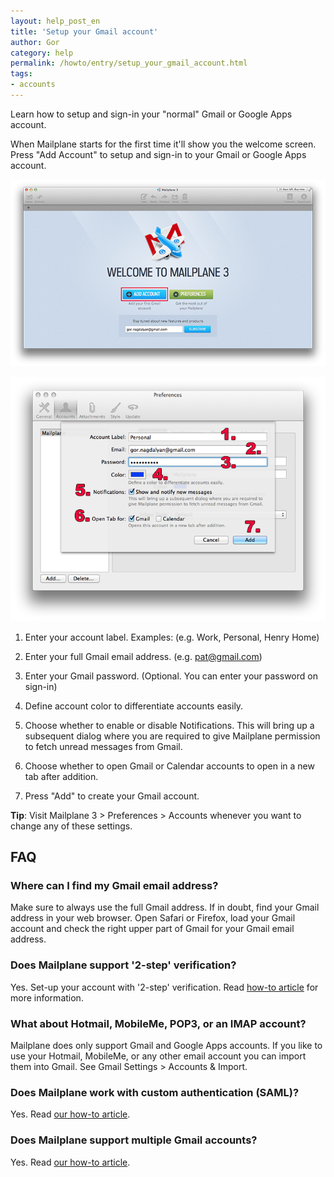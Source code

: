 ```yaml
---
layout: help_post_en
title: 'Setup your Gmail account'
author: Gor
category: help
permalink: /howto/entry/setup_your_gmail_account.html
tags:
- accounts
---
```


Learn how to setup and sign-in your "normal" Gmail or Google Apps account.

When Mailplane starts for the first time it'll show you the welcome screen. Press "Add Account" to setup and sign-in to your Gmail or Google Apps account.

![screen1](/assets/howto/2013-07-19-setup_your_gmail_account/screen1.png)

![screen2](/assets/howto/2013-07-19-setup_your_gmail_account/screen2.png)

1. Enter your account label. Examples: (e.g. Work, Personal, Henry Home)

2. Enter your full Gmail email address. (e.g. pat@gmail.com)

3. Enter your Gmail password. (Optional. You can enter your password on sign-in)

4. Define account color to differentiate accounts easily.

5. Choose whether to enable or disable Notifications. This will bring up a subsequent dialog where you are required to give Mailplane permission to fetch unread messages from Gmail.

6. Choose whether to open Gmail or Calendar accounts to open in a new tab after addition.

7. Press "Add" to create your Gmail account.
 
**Tip**: Visit Mailplane 3 > Preferences > Accounts whenever you want to change any of these settings.


## FAQ

### Where can I find my Gmail email address?

Make sure to always use the full Gmail address. If in doubt, find your Gmail address in your web browser. Open Safari or Firefox, load your Gmail account and check the right upper part of Gmail for your Gmail email address.

### Does Mailplane support '2-step' verification?

Yes. Set-up your account with '2-step' verification. Read [how-to article](/howto/entry/two_factor_authentication) for more information.

### What about Hotmail, MobileMe, POP3, or an IMAP account?

Mailplane does only support Gmail and Google Apps accounts. If you like to use your Hotmail, MobileMe, or any other email account you can import them into Gmail. See Gmail Settings > Accounts & Import.

### Does Mailplane work with custom authentication (SAML)?

Yes. Read [our how-to article](/howto/entry/saml_authentication).

### Does Mailplane support multiple Gmail accounts?

Yes. Read [our how-to article](/howto/entry/add_another_gmail_account).
